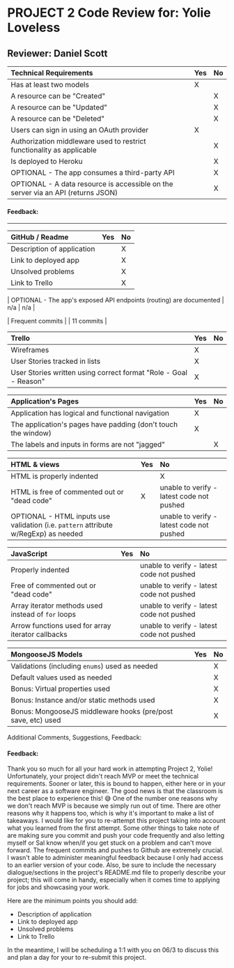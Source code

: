 # PROJECT 2 Code Review for: Yolie Loveless

## Reviewer: Daniel Scott

|Technical Requirements         | Yes | No |
| :--                            |:--  |:-- |
| Has at least two models        | X|    |
| A resource can be "Created"  |  | X |
| A resource can be "Updated"  |  | X |
| A resource can be "Deleted"  |  | X |
| Users can sign in using an OAuth provider  | X |    |
| Authorization middleware used to restrict functionality as applicable |  | X |
| Is deployed to Heroku          | | X |
| OPTIONAL - The app consumes a third-party API | | X |
| OPTIONAL - A data resource is accessible on the server via an API (returns JSON)   |  | X|

#### Feedback:  

<hr>

| GitHub / Readme               | Yes | No |
| :--                           |:--  |:-- |
|Description of application     |    |  X |
|Link to deployed app           |    | X |
|Unsolved problems              |    | X  |
| Link to Trello                |    | X  |

| OPTIONAL - The app's exposed API endpoints (routing) are documented   |  n/a  | n/a   |

| Frequent commits      |     | 11 commits   |

|Trello                                 | Yes | No |
|:--                                    | :-- |:-- |
|Wireframes                             |  X   |    |
|User Stories tracked in lists           |  X   |    |
|User Stories written using correct format "Role - Goal - Reason"  |  X   |    |

|Application's Pages                           | Yes |  No |
| :-- | :-- | :-- |
| Application has logical and functional navigation | X | |
| The application's pages have padding (don't touch the window) | X | |
| The labels and inputs in forms are not "jagged" | | X |

| HTML & views                       | Yes |  No |
|:-- | :-- | :-- |
|HTML is properly indented            |   |   X |
|HTML is free of commented out or "dead code"  |  X | unable to verify - latest code not pushed    |
|OPTIONAL - HTML inputs use validation (i.e. `pattern` attribute w/RegExp) as needed    |     | unable to verify - latest code not pushed|


| JavaScript                    | Yes |  No |
| :-- | :-- | :-- |
| Properly indented              |     |  unable to verify - latest code not pushed    |
| Free of commented out or "dead code"  |     |  unable to verify - latest code not pushed    |
| Array iterator methods used instead of `for` loops | | unable to verify - latest code not pushed  |
| Arrow functions used for array iterator callbacks | |unable to verify - latest code not pushed  |

| MongooseJS Models                    | Yes |  No |
| :-- | :-- | :-- |
| Validations (including `enums`) used as needed  |   | X    |
| Default values used as needed  |     |  X   |
| Bonus: Virtual properties used  |     |  X   |
| Bonus: Instance and/or static methods used | | X |
| Bonus: MongooseJS middleware hooks (pre/post save, etc) used | | X |


Additional Comments, Suggestions, Feedback:

#### Feedback: 

Thank you so much for all your hard work in attempting Project 2, Yolie! Unfortunately, your project didn't reach MVP or meet the technical requirements. Sooner or later, this is bound to happen, either here or in your next career as a software engineer. The good news is that the classroom is the best place to experience this! 😅 One of the number one reasons why we don't reach MVP is because we simply run out of time. There are other reasons why it happens too, which is why it's important to make a list of takeaways. I would like for you to re-attempt this project taking into account what you learned from the first attempt. Some other things to take note of are making sure you commit and push your code frequently and also letting myself or Sal know when/if you get stuck on a problem and can't move forward. The frequent commits and pushes to Github are extremely crucial. I wasn't able to administer meaningful feedback because I only had access to an earlier version of your code. Also, be sure to include the necessary dialogue/sections in the project's README.md file to properly describe your project; this will come in handy, especially when it comes time to applying for jobs and showcasing your work.

Here are the minimum points you should add:

- Description of application 
- Link to deployed app        
- Unsolved problems           
- Link to Trello             

In the meantime, I will be scheduling a 1:1 with you on 06/3 to discuss this and plan a day for your to re-submit this project.